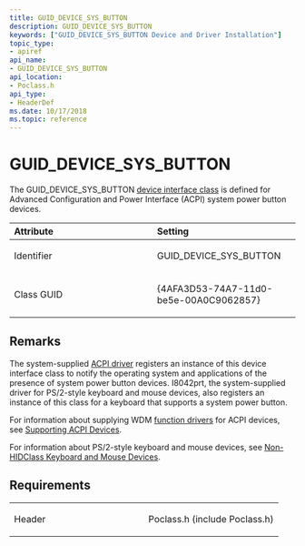 ```yaml
---
title: GUID_DEVICE_SYS_BUTTON
description: GUID_DEVICE_SYS_BUTTON
keywords: ["GUID_DEVICE_SYS_BUTTON Device and Driver Installation"]
topic_type:
- apiref
api_name:
- GUID_DEVICE_SYS_BUTTON
api_location:
- Poclass.h
api_type:
- HeaderDef
ms.date: 10/17/2018
ms.topic: reference
---
```


# GUID_DEVICE_SYS_BUTTON


The GUID_DEVICE_SYS_BUTTON [device interface class](./overview-of-device-interface-classes.md) is defined for Advanced Configuration and Power Interface (ACPI) system power button devices.

<table>
<colgroup>
<col width="50%" />
<col width="50%" />
</colgroup>
<thead>
<tr class="header">
<th align="left">Attribute</th>
<th align="left">Setting</th>
</tr>
</thead>
<tbody>
<tr class="odd">
<td align="left"><p>Identifier</p></td>
<td align="left"><p>GUID_DEVICE_SYS_BUTTON</p></td>
</tr>
<tr class="even">
<td align="left"><p>Class GUID</p></td>
<td align="left"><p>{4AFA3D53-74A7-11d0-be5e-00A0C9062857}</p></td>
</tr>
</tbody>
</table>

 

## Remarks

The system-supplied [ACPI driver](../kernel/acpi-driver.md) registers an instance of this device interface class to notify the operating system and applications of the presence of system power button devices. I8042prt, the system-supplied driver for PS/2-style keyboard and mouse devices, also registers an instance of this class for a keyboard that supports a system power button.

For information about supplying WDM [function drivers](../kernel/function-drivers.md) for ACPI devices, see [Supporting ACPI Devices](../acpi/supporting-acpi-devices.md).

For information about PS/2-style keyboard and mouse devices, see [Non-HIDClass Keyboard and Mouse Devices](../hid/keyboard-and-mouse-class-drivers.md).

## Requirements

<table>
<colgroup>
<col width="50%" />
<col width="50%" />
</colgroup>
<tbody>
<tr class="odd">
<td align="left"><p>Header</p></td>
<td align="left">Poclass.h (include Poclass.h)</td>
</tr>
</tbody>
</table>

 

